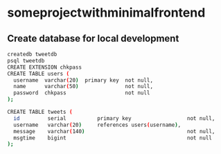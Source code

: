 # someprojectwithminimalfrontend

## Create database for local development

```bash
createdb tweetdb
psql tweetdb
CREATE EXTENSION chkpass
CREATE TABLE users (
  username  varchar(20)  primary key  not null,
  name      varchar(50)               not null,
  password  chkpass                   not null
);

CREATE TABLE tweets (
  id         serial          primary key                  not null,
  username   varchar(20)     references users(username),
  message    varchar(140)                                 not null,
  msgtime    bigint                                       not null
);
```
<!-- INSERT INTO users (username, name, password) VALUES ('Cameron', 'Knob', 'knobhead');

INSERT INTO tweets (username, message, msgtime) VALUES ('Cameron', 'I have left!', 246379863); -->

<!--
button for create user

-->

<!-- SELECT * FROM users
WHERE password = 'knobhead'
AND username = 'Cameron'; -->
